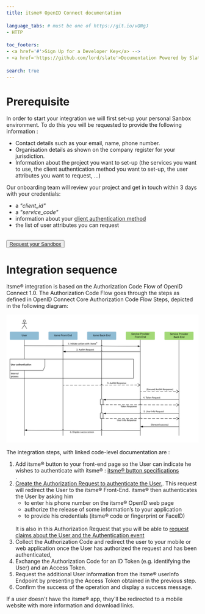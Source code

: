 ```yaml
---
title: itsme® OpenID Connect documentation

language_tabs: # must be one of https://git.io/vQNgJ
- HTTP

toc_footers:
- <a href='#'>Sign Up for a Developer Key</a> -->
- <a href='https://github.com/lord/slate'>Documentation Powered by Slate</a>

search: true
---
```

<a name="Onboarding"></a>
# Prerequisite

In order to start your integration we will first set-up your personal Sanbox environment. To do this you will be requested to provide the following information :  

<ul>
  <li>Contact details such as your email, name, phone number.</li>
  <li>Organisation details as shown on the company register for your jurisdiction.</li>
  <li>Information about the project you want to set-up (the services you want to use, the client authentication method you want to set-up, the user attributes you want to request, ...)</li>
</ul>

Our onboarding team will review your project and get in touch within 3 days with your credentials:
<ul>
  <li>a <i>"client_id"</i></li>
  <li>a <i>"service_code"</i></li>
  <li>information about your <a href="https://belgianmobileid.github.io/slate/v2/test2#selecting-your-client-authentication-method" target="blank">client authentication method</a></li>
  <li>the list of user attributes you can request</li>
</ul>

<br><button type="button"><a href="https://docs.google.com/forms/d/e/1FAIpQLSdyfhKiiehNg4DhFzhQeHaj9EG2VeFoyPNVaI-TSwnG5WlFfw/viewform" target="blank">Request your Sandbox</a></button></br>



# Integration sequence

itsme® integration is based on the Authorization Code Flow of OpenID Connect 1.0. The Authorization Code Flow goes through the steps as defined in OpenID Connect Core Authorization Code Flow Steps, depicted in the following diagram:
  
 ![Sequence diagram describing the OpenID flow](OpenID_Login_SeqDiag.png)

The integration steps, with linked code-level documentation are :

<ol>
  <li>Add itsme® button to your front-end page so the User can indicate he wishes to authenticate with itsme® : <a href="https://brand.belgianmobileid.be/d/CX5YsAKEmVI7/documentation#/ux/buttons-1518207548" target="blank">itsme® button specifications</a></li>.
  <li><a href="https://belgianmobileid.github.io/slate/v2/test2#building-your-authorization-request" target="blank">Create the Authorization Request to authenticate the User.</a>. This request will redirect the User to the itsme® Front-End. itsme® then authenticates the User by asking him
    <ul type>
      <li>to enter his phone number on the itsme® OpenID web page</li>
      <li>authorize the release of some information’s to your application</li>
      <li>to provide his credentials (itsme® code or fingerprint or FaceID)</li>
    </ul>
  <br>It is also in this Authorization Request that you will be able to <a href="https://belgianmobileid.github.io/slate/v2/test2#requesting-claims-about-the-user-and-the-authentication-event" target="blank">request claims about the User and the Authentication event</a></br></li>
  <li>Collect the Authorization Code and redirect the user to your mobile or web application once the User has authorized the request and has been authenticated, </li>
  <li>Exchange the Authorization Code for an ID Token (e.g. identifying the User) and an Access Token.</li>
  <li>Request the additional User information from the itsme® userInfo Endpoint by presenting the Access Token obtained in the previous step.</li>
  <li>Confirm the success of the operation and display a success message.</li>
</ol>

If a user doesn't have the itsme® app, they'll be redirected to a mobile website with more information and download links.

